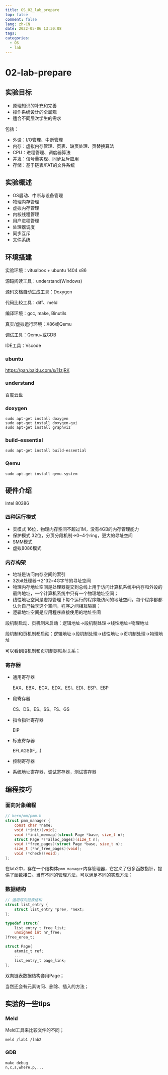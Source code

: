 ```yaml
---
title: OS_02_lab_prepare
top: false
comment: false
lang: zh-CN
date: 2022-05-06 13:30:08
tags:
categories:	
  - OS
  - lab
---
```


# 02-lab-prepare

## 实验目标

- 原理知识的补充和完善
- 操作系统设计的全局观
- 适合不同层次学生的需求

包括：

- 外设：I/O管理、中断管理
- 内存：虚拟内存管理、页表、缺页处理、页替换算法
- CPU：进程管理、调度器算法
- 并发：信号量实现、同步互斥应用
- 存储：基于链表/FAT的文件系统

## 实验概述

- OS启动、中断与设备管理
- 物理内存管理
- 虚拟内存管理
- 内核线程管理
- 用户进程管理
- 处理器调度
- 同步互斥
- 文件系统



## 环境搭建

实验环境：vitualbox + ubuntu 1404 x86

源码阅读工具：understand(Windows)

源码文档自动生成工具：Doxygen

代码比较工具：diff、meld

编译环境：gcc, make, Binutils

真实/虚拟运行环境：X86或Qemu

调试工具：Qemu+或GDB

IDE工具：Vscode

### ubuntu

https://pan.baidu.com/s/11zjRK

### understand

百度云盘

### doxygen

```
sudo apt-get install doxygen
sudo apt-get install doxygen-gui
sudo apt-get install graphviz
```

### build-essential

```
sudo apt-get install build-essential
```

### Qemu

```
sudo apt-get install qemu-system
```



## 硬件介绍

Intel 80386

### 四种运行模式

- 实模式 16位，物理内存空间不超过1M，没有4GB的内存管理能力
- 保护模式 32位，分页分段机制->0~4个ring，更大的寻址空间
- SMM模式
- 虚拟8086模式

### 内存构架

- 地址是访问内存空间的索引
- 32bit处理器->2^32=4G字节的寻址空间
- 物理内存地址空间是处理器提交到总线上用于访问计算机系统中内存和外设的最终地址，一个计算机系统中只有一个物理地址空间；
- 线性地址空间是虚拟管理下每个运行的程序能访问的地址空间，每个程序都都认为自己独享这个空间，程序之间相互隔离；
- 逻辑地址空间是应用程序直接使用的地址空间

段机制启动、页机制未启动：逻辑地址->段机制处理->线性地址=物理地址

段机制和页机制都启动：逻辑地址->段机制处理->线性地址->页机制处理->物理地址

可以看到段机制和页机制是映射关系；

### 寄存器

- 通用寄存器

  EAX、EBX、ECX、EDX、ESI、EDI、ESP、EBP

- 段寄存器

  CS、DS、ES、SS、FS、GS

- 指令指针寄存器

  EIP

- 标志寄存器

  EFLAGS(IF,...)

- 控制寄存器

- 系统地址寄存器，调试寄存器，测试寄存器

## 编程技巧

### 面向对象编程

```c
// kern/mm/pmm.h
struct pmm_manager {
	const char *name;
	void (*init)(void);
	void (*init_memmap)(struct Page *base, size_t n);
	struct Page *(*alloc_pages)(size_t n);
	void (*free_pages)(struct Page *base, size_t n);
	size_t (*nr_free_pages)(void);
	void (*check)(void);
};
```

在lab2中，存在一个结构体`pmm_manager`内存管理器，它定义了很多函数指针，提供了函数接口。当有不同的管理方法，可以满足不同的实现方法；



### 数据结构

```c
// 通用双向链表结构
struct list_entry {
	struct list_entry *prev, *next;
};

typedef struct{
	list_entry_t free_list;
	unsigned int nr_free;
}free_erea_t;

struct Page{
	atomic_t ref;
	...
	list_entry_t page_link;
};
```

双向链表数据结构套用Page；

当然还会有元素访问、删除、插入的方法；

## 实验的一些tips

### Meld

Meld工具来比较文件的不同；

```
meld /lab1 /lab2
```

### GDB

```
make debug
n,c,s,where,p,...
```

